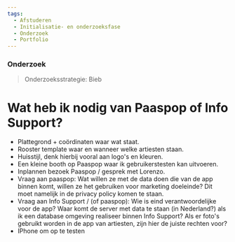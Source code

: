 ```yaml
---
tags:
  - Afstuderen
  - Initialisatie- en onderzoeksfase
  - Onderzoek
  - Portfolio
---
```

### Onderzoek
> Onderzoeksstrategie: Bieb

# Wat heb ik nodig van Paaspop of Info Support?
- Plattegrond + coördinaten waar wat staat.
- Rooster template waar en wanneer welke artiesten staan. 
- Huisstijl, denk hierbij vooral aan logo's en kleuren.
- Een kleine booth op Paaspop waar ik gebruikerstesten kan uitvoeren.
- Inplannen bezoek Paaspop / gesprek met Lorenzo. 
- Vraag aan paaspop: Wat willen ze met de data doen die van de app binnen komt, willen ze het gebruiken voor marketing doeleinde? Dit moet namelijk in de privacy policy komen te staan. 
- Vraag aan Info Support / (of paaspop): Wie is eind verantwoordelijke voor de app? Waar komt de server met data te staan (in Nederland?) als ik een database omgeving realiseer binnen Info Support? Als er foto's gebruikt worden in de app van artiesten, zijn hier de juiste rechten voor?    
- IPhone om op te testen
